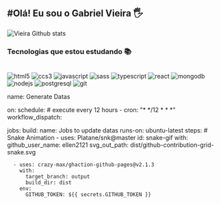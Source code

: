 ## #Olá! Eu sou o Gabriel Vieira 🖐️

![Vieira Github stats](https://github-readme-stats.vercel.app/api?username=theVieira&show_icons=true&theme=dracula)

### Tecnologias que estou estudando 📚

<div style = "display: inline_block"><br/>
  <img alt = "html5" src = "https://img.shields.io/badge/HTML5-E34F26?style=for-the-badge&logo=html5&logoColor=white" />
  <img alt = "ccs3" src = "https://img.shields.io/badge/CSS3-1572B6?style=for-the-badge&logo=css3&logoColor=white" />
  <img alt = "javascript" src = "https://img.shields.io/badge/JavaScript-F7DF1E?style=for-the-badge&logo=javascript&logoColor=black" />
  <img alt = "sass" src = "https://img.shields.io/badge/Sass-CC6699?style=for-the-badge&logo=sass&logoColor=white" />
  <img alt = "typescript" src = "https://img.shields.io/badge/TypeScript-007ACC?style=for-the-badge&logo=typescript&logoColor=white" />
  <img alt = "react" src = "https://img.shields.io/badge/React-20232A?style=for-the-badge&logo=react&logoColor=61DAFB" />
  <img alt = "mongodb" src = "https://img.shields.io/badge/MongoDB-4EA94B?style=for-the-badge&logo=mongodb&logoColor=white" />
  <img alt = "nodejs" src = "https://img.shields.io/badge/Node.js-43853D?style=for-the-badge&logo=node.js&logoColor=white" />
  <img alt = "postgresql" src = "https://img.shields.io/badge/PostgreSQL-316192?style=for-the-badge&logo=postgresql&logoColor=white" />
  <img alt = "git" src = "https://img.shields.io/badge/Git-E34F26?style=for-the-badge&logo=git&logoColor=white" />
</div>

name: Generate Datas

on:
  schedule: # execute every 12 hours
    - cron: "* */12 * * *"
  workflow_dispatch:

jobs:
  build:
    name: Jobs to update datas
    runs-on: ubuntu-latest
    steps:
      # Snake Animation
      - uses: Platane/snk@master
        id: snake-gif
        with:
          github_user_name: ellen2121
          svg_out_path: dist/github-contribution-grid-snake.svg

      - uses: crazy-max/ghaction-github-pages@v2.1.3
        with:
          target_branch: output
          build_dir: dist
        env:
          GITHUB_TOKEN: ${{ secrets.GITHUB_TOKEN }}

